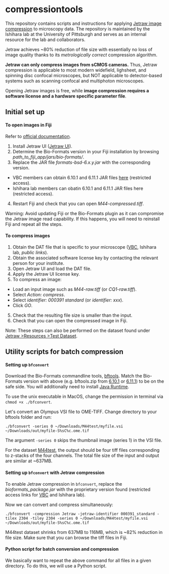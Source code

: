 # compressiontools
 
This repository contains scripts and instructions for applying [Jetraw image compression](https://www.jetraw.com) to microscopy data. The repository is maintained by the Ishihara lab at the University of Pittsburgh and serves as an internal resource for the lab and collaborators.

Jetraw achieves ~80% reduction of file size with essentially no loss of image quality thanks to its *metrologically correct* compression algorithm.

**Jetraw can only compress images from sCMOS cameras.** Thus, Jetraw compression is applicable to most modern widefield, lighsheet, and spinning disc confocal microscopes, but NOT applicable to detector-based systems such as scanning confocal and multiphoton microscopes.

Opening Jetraw images is free, while **image compression requires a software license and a hardware specific parameter file**.


## Initial set up

#### To open images in Fiji

Refer to [official documentation](https://github.com/Jetraw/bioformats_jetraw).

1. Install Jetraw UI ([Jetraw UI](https://www.jetraw.com/downloads/software)).
2. Determine the Bio-Formats version in your Fiji installation by browsing *path_to_fiji_app/jars/bio-formats/*.
3. Replace the JAR file *formats-bsd-6.x.y.jar* with the corresponding version.
 - VBC members can obtain 6.10.1 and 6.11.1 JAR files [here](https://biocenterat-my.sharepoint.com/:f:/r/personal/keisuke_ishihara_imp_ac_at/Documents/Jetraw_VBCrestrictedaccess?csf=1&web=1&e=XizOPx) (restricted access).
 - Ishihara lab members can obatin 6.10.1 and 6.11.1 JAR files here (restricted access).
4. Restart Fiji and check that you can open *M44-compressed.tiff*.

Warning: Avoid updating Fiji or the Bio-Formats plugin as it can compromise the Jetraw image read capability. If this happens, you will need to reinstall Fiji and repeat all the steps.

<!--For Python, similarly install necessary packages (link).-->

#### To compress images

1. Obtain the DAT file that is specific to your microscope ([VBC](https://biocenterat-my.sharepoint.com/:f:/g/personal/keisuke_ishihara_imp_ac_at/ErPO_7xw7lVKpNxMvQoY8N8B_CrWwhno9pOy0Sr8faB47g?e=3Tuo1R), Ishihara lab, *public links*).
2. Obtain the associated software license key by contacting the relevant person for your institute.
2. Open Jetraw UI and load the DAT file.
3. Apply the Jetraw UI license key.
4. To compress an image:
 - Load an input image such as *M44-raw.tiff* (or *CQ1-raw.tiff*).
 - Select *Action: compress*.
 - Select *identifier: 000391 standard* (or *identifier: xxx*).
 - Click *GO*.
5. Check that the resulting file size is smaller than the input.
6. Check that you can open the compressed image in Fiji.

Note: These steps can also be performed on the dataset found under [Jetraw >Resources >Test Dataset](https://www.jetraw.com/downloads/software).

## Utility scripts for batch compression

#### Setting up `bfconvert`

Download the Bio-Formats commandline tools, [bftools](https://www.openmicroscopy.org/bio-formats/downloads/). Match the Bio-Formats version with above (e.g. bftools.zip from [6.10.1](https://downloads.openmicroscopy.org/bio-formats/6.10.1/artifacts/) or [6.11.1](https://downloads.openmicroscopy.org/bio-formats/6.11.1/artifacts/)) to be on the safe side. You will additionally need to install [Java Runtime](http://www.java.com).

To use the unix executable in MacOS, change the permission in terminal via `chmod +x ./bfconvert`.

Let's convert an Olympus VSI file to OME-TIFF. Change directory to your bftools folder and run:

```
./bfconvert -series 0 ~/Downloads/M44test/myfile.vsi ~/Downloads/out/myfile-S%sC%c.ome.tif
```
The argument `-series 0` skips the thumbnail image (series 1) in the VSI file.

For the dataset [M44test](https://biocenterat-my.sharepoint.com/personal/keisuke_ishihara_imp_ac_at/_layouts/15/onedrive.aspx?id=%2Fpersonal%2Fkeisuke%5Fishihara%5Fimp%5Fac%5Fat%2FDocuments%2FJetraw%5FVBCBioOptics&ga=1), the output should be four tiff files corresponding to z-stacks of the four channels. The total file size of the input and output are similar at ~637MB.

#### Setting up `bfconvert` with Jetraw compression

To enable Jetraw compression in `bfconvert`, replace the *bioformats_package.jar* with the proprietary version found (restricted access links for [VBC](https://biocenterat-my.sharepoint.com/:f:/r/personal/keisuke_ishihara_imp_ac_at/Documents/Jetraw_VBCrestrictedaccess?csf=1&web=1&e=XizOPx) and Ishihara lab).

Now we can convert and compress simultaneously:

```
./bfconvert -compression Jetraw -jetraw-identifier 000391_standard -tilex 2304 -tiley 2304 -series 0 ~/Downloads/M44test/myfile.vsi ~/Downloads/out/myfile-S%sC%c.ome.tif
```

M44test dataset shrinks from 637MB to 116MB, which is ~82% reduction in file size. Make sure that you can browse the tiff files in Fiji.

#### Python script for batch conversion and compression

We basically want to repeat the above command for all files in a given directory. To do this, we will use a Python script.

<!--

```
./bfconvert -option ometiff.companion ~/Downloads/out/myfile.companion.ome ~/Downloads/M44test2/myfile.vsi ~/Downloads/out/myfile-S%sC%c.ome.tif
```

Input data requirements for Python script:

- Bioformat files (e.g. OME-TIFF, Olympus `.vsi`, Zeiss `.czi`, Nikon `.nd2`).

-->
